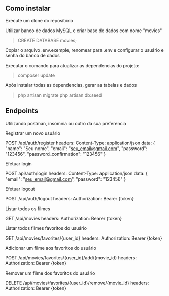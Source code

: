 ## Como instalar

Execute um clone do repositório

Utilizar banco de dados MySQL e criar base de dados com nome "movies"

> CREATE DATABASE movies;

Copiar o arquivo .env.exemple, renomear para .env e configurar o usuário e senha do banco de dados

Executar o comando para atualizar as dependencias do projeto:

> composer update

Após instalar todas as dependencias, gerar as tabelas e dados

> php artisan migrate
> php artisan db:seed

## Endpoints

Utilizando postman, insomnia ou outro da sua preferencia

Registrar um novo usuário

POST /api/auth/register
headers:
    Content-Type: application/json
data: {
	"name": "Seu nome",
	"email": "seu_email@gmail.com",
	"password": "123456",
	"password_confirmation": "123456"
}

Efetuar login

POST api/auth/login
headers:
    Content-Type: application/json
data: {
	"email": "seu_email@gmail.com",
	"password": "123456"
}

Efetuar logout

POST /api/auth/logout
headers:
    Authorization: Bearer {token}

Listar todos os filmes

GET /api/movies
headers:
    Authorization: Bearer {token}

Listar todos filmes favoritos do usuário

GET /api/movies/favorites/{user_id}
headers:
    Authorization: Bearer {token}

Adicionar um filme aos favoritos do usuário

POST /api/movies/favorites/{user_id}/add/{movie_id}
headers:
    Authorization: Bearer {token}

Remover um filme dos favoritos do usuário

DELETE /api/movies/favorites/{user_id}/remove/{movie_id}
headers:
    Authorization: Bearer {token}
